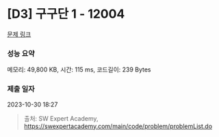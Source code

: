 # [D3] 구구단 1 - 12004 

[문제 링크](https://swexpertacademy.com/main/code/problem/problemDetail.do?contestProbId=AXkcWgFa8sADFAS8) 

### 성능 요약

메모리: 49,800 KB, 시간: 115 ms, 코드길이: 239 Bytes

### 제출 일자

2023-10-30 18:27



> 출처: SW Expert Academy, https://swexpertacademy.com/main/code/problem/problemList.do